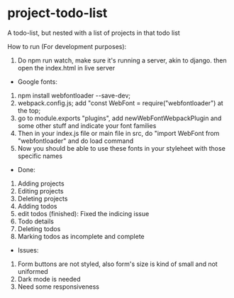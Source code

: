 # project-todo-list

A todo-list, but nested with a list of projects in that todo list

How to run (For development purposes):

1. Do npm run watch, make sure it's running a server, akin to django. then open the index.html in live server

-   Google fonts:

1. npm install webfontloader --save-dev;
2. webpack.config.js; add "const WebFont = require("webfontloader") at the top;
3. go to module.exports "plugins", add newWebFontWebpackPlugin and some other stuff and indicate your font families
4. Then in your index.js file or main file in src, do "import WebFont from "webfontloader" and do load command
5. Now you should be able to use these fonts in your styleheet with those specific names

-   Done:

1. Adding projects
2. Editing projects
3. Deleting projects
4. Adding todos
5. edit todos (finished): Fixed the indicing issue
6. Todo details
7. Deleting todos
8. Marking todos as incomplete and complete

-   Issues:

1. Form buttons are not styled, also form's size is kind of small and not uniformed
2. Dark mode is needed
3. Need some responsiveness
